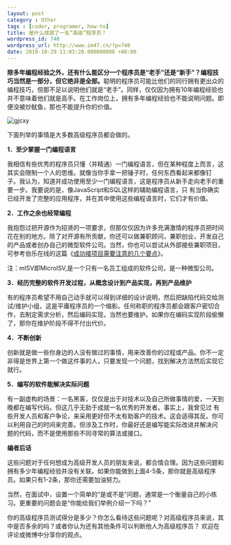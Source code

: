 ```yaml
---
layout: post
category : Other
tags : [coder, programer, how-to]
title: 是什么成就了一名“高级”程序员？
wordpress_id: 740
wordpress_url: http://www.im47.cn/?p=740
date: 2010-10-29 11:03:28.000000000 +08:00
---
```

<strong>除多年编程经验之外，还有什么能区分一个程序员是“老手”还是“新手”？编程技巧当然是一部分，但它绝非是全部。</strong>聪明的程序员可能比他们的同行拥有更出众的编程技巧，但那不足以说明他们就是“老手”。同样，仅仅因为拥有10年编程经验也并不意味着他们就是高手。在工作岗位上，拥有多年编程经验也不能说明问题。即便没被炒鱿鱼，那也不能提升你的价值。

<img src="http://pic.yupoo.com/dreambt/AIpw0X9S/medium.jpg" alt="gjcxy"/>

下面列举的事情是大多数高级程序员都会做的。

<strong>1．至少掌握一门编程语言</strong>

我相信有些优秀的程序员只懂（并精通）一门编程语言，但在某种程度上而言，这其实会限制一个人的思维。就像当你手拿一把锤子时，任何东西看起来都像钉 子。我认为，知道并成功使用至少一门编程语言，这是程序员从新手走向老手的重要一步。我要说的是，像JavaScript和SQL这样的辅助编程语言，只 有当你确实已经开发了完整的应用程序，并在其中使用这些编程语言时，它们才有价值。

<strong>2．工作之余也经常编程</strong>

我抱怨过把开源作为招贤的一项要求，但那仅仅因为许多充满激情的程序员把时间花在别的地方。除了对开源有所贡献，你还可以做兼职顾问，兼职创业，开发自己的产品或者创办自己的微型软件公司。当然，你也可以尝试从外部接些兼职项目，可参考伯乐在线的这篇《<a href="http://www.jobbole.com/entry.php/239">成功接项目需要注意的几个要点</a>》。

注：mISV即MicroISV,是一个只有一名员工组成的软件公司，是一种微型公司。

<strong>3．经历完整的软件开发过程，从概念设计到产品实现，再到产品维护</strong>

有的程序员希望不用自己动手就可以得到详细的设计说明，然后把缺陷代码交给测试/维护小组，这是平庸程序员的一个缩影。任何称职的程序员都会跟客户密切合作，去制定需求分析，然后编码实现，当然也要维护。如果你在编码实现阶段偷懒了，那你在维护阶段不得不付出代价。

<strong>4．不断创新</strong>

创新就是做一些你身边的人没有做过的事情，用来改善你的过程或产品。你不一定非得是世界上第一个做这件事的人，只要发现一个问题，找到解决方法然后实现它就行。

<strong>5．编写的软件能解决实际问题</strong>

有一副虚构的场景：一名黑客，仅仅是出于对技术以及自己所做事情的爱，一天到晚都在编写代码。但这几乎无助于成就一名优秀的开发者。事实上，我曾见过 有些开发人员和客户争论，来采用更好但不太有助客户的技术。这会适得其反。你可以利用自己的时间来完善。但涉及工作时，你最好还是编写能实际改进并解决问 题的代码，而不是使用那些不同寻常的算法或接口。

<strong>编者后话</strong>

<strong> </strong>

<strong> </strong>这些问题对于任何想成为高级开发人员的朋友来说，都合情合理。因为这些问题和拥有多少年编程经验并没有关联。如果你能做到上面4-5条，那你就是高级程序员。如果只有1-2条，那你还需要加油努力。

当然，在面试中，设置一个简单的“是或不是”问题，通常是一个衡量自己的小练习。更重要的问题会是“你能给我们举例介绍一下吗？”

你的高级程序员测试得分是多少？你怎么看待这些问题呢？对高级程序员来说，其中是否多余的吗？或者你认为还有其他条件可以判断他人为高级程序员？ 欢迎在评论或微博中分享你的观点。

